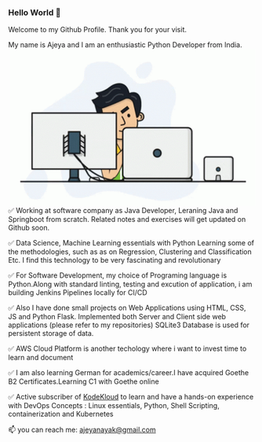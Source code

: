 ### Hello World 👋

Welcome to my Github Profile. Thank you for your visit.

My name is Ajeya and I am an enthusiastic Python Developer from India.
<img align="right" alt="GIF" src="https://github.com/ajeyln/ajeyln/blob/main/tenor.gif?raw=true" width="500" height="320" />

✅  Working at software company as  Java Developer, Leraning Java and Springboot from scratch. Related notes and exercises will get updated on Github soon.<br />

✅  Data Science, Machine Learning essentials with Python Learning some of the methodologies, such as as on Regression, Clustering and Classification Etc.
I find this technology to be very fascinating and revolutionary <br />

✅  For Software Development, my choice of Programing language is Python.Along with standard linting, testing and excution of application, i am building Jenkins Pipelines locally for CI/CD <br />

✅  Also I have done small projects on Web Applications using HTML, CSS, JS and Python Flask. Implemented both Server and Client side web applications (please refer to my repositories) SQLite3 Database is used for persistent storage of data. <br />

✅ AWS Cloud Platform is another techology where i want to invest time to learn and document <br />

✅  I am also learning German for academics/career.I have acquired Goethe B2 Certificates.Learning C1 with Goethe online <br />

✅  Active subscriber of [KodeKloud](https://kodekloud.com/) to learn and have a hands-on experience with DevOps Concepts : Linux essentials, Python, Shell Scripting, containerization and Kubernetes <br />

 📫 you can reach me: [ajeyanayak@gmail.com](mailto:ajeyanayak@gmail.com)
